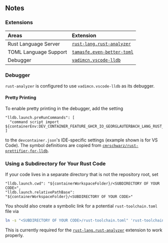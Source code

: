 ## Notes

### Extensions

| Areas                 | Extension |
| :-------------------- | :-------- |
| Rust Language Server  | [`rust-lang.rust-analyzer`](https://marketplace.visualstudio.com/items?itemName=rust-lang.rust-analyzer) |
| TOML Language Support | [`tamasfe.even-better-toml`](https://marketplace.visualstudio.com/items?itemName=tamasfe.even-better-toml) |
| Debugger              | [`vadimcn.vscode-lldb`](https://marketplace.visualstudio.com/items?itemName=vadimcn.vscode-lldb) |

### Debugger

`rust-analyzer` is configured to use `vadimcn.vscode-lldb` as its debugger.

#### Pretty Printing

To enable pretty printing in the debugger, add the setting

```jsonc
"lldb.launch.preRunCommands": [
  "command script import ${containerEnv:DEV_CONTAINER_FEATURE_GHCR_IO_GEORGLAUTERBACH_LANG_RUST_LLDB_PRETTIFIER}"
]
```

to the `devcontainer.json`'s IDE-specific settings (example shown is for VS Code). The symbol definitions are copied from [`cmrschwarz/rust-prettifier-for-lldb`](https://github.com/cmrschwarz/rust-prettifier-for-lldb).

### Using a Subdirectory for Your Rust Code

If your code lives in a separate directory that is not the repository root, set

```jsonc
"lldb.launch.cwd": "${containerWorkspaceFolder}/<SUBDIRECTORY OF YOUR CODE>",
"lldb.launch.relativePathBase": "${containerWorkspaceFolder}/<SUBDIRECTORY OF YOUR CODE>"
```

You should also create a symbolic link for a potential `rust-toolchain.toml` file via

```bash
ln -s "<SUBDIRECTORY OF YOUR CODE>/rust-toolchain.toml" 'rust-toolchain.toml'
```

This is currently required for the [`rust-lang.rust-analyzer`](https://marketplace.visualstudio.com/items?itemName=rust-lang.rust-analyzer) extension to work properly.
